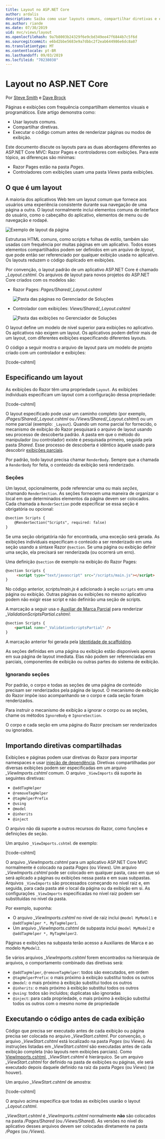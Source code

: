 ```yaml
---
title: Layout no ASP.NET Core
author: ardalis
description: Saiba como usar layouts comuns, compartilhar diretivas e executar um código comum antes de renderizar exibições em um aplicativo ASP.NET Core.
ms.author: riande
ms.date: 07/30/2019
uid: mvc/views/layout
ms.openlocfilehash: 9a7b8003b24329f6e9cbd349ee47f6844b7c5f6d
ms.sourcegitcommit: e6bd2bbe5683e9a7dbbc2f2eab644986e6dc8a87
ms.translationtype: MT
ms.contentlocale: pt-BR
ms.lasthandoff: 09/03/2019
ms.locfileid: "70238038"
---
```

# <a name="layout-in-aspnet-core"></a>Layout no ASP.NET Core

Por [Steve Smith](https://ardalis.com/) e [Dave Brock](https://twitter.com/daveabrock)

Páginas e exibições com frequência compartilham elementos visuais e programáticos. Este artigo demonstra como:

* Usar layouts comuns.
* Compartilhar diretivas.
* Executar o código comum antes de renderizar páginas ou modos de exibição.

Este documento discute os layouts para as duas abordagens diferentes ao ASP.NET Core MVC: Razor Pages e controladores com exibições. Para este tópico, as diferenças são mínimas:

* Razor Pages estão na pasta *Pages*.
* Controladores com exibições usam uma pasta *Views* pasta exibições.

## <a name="what-is-a-layout"></a>O que é um layout

A maioria dos aplicativos Web tem um layout comum que fornece aos usuários uma experiência consistente durante sua navegação de uma página a outra. O layout normalmente inclui elementos comuns de interface do usuário, como o cabeçalho do aplicativo, elementos de menu ou de navegação e rodapé.

![Exemplo de layout da página](layout/_static/page-layout.png)

Estruturas HTML comuns, como scripts e folhas de estilo, também são usadas com frequência por muitas páginas em um aplicativo. Todos esses elementos compartilhados podem ser definidos em um arquivo de *layout*, que pode então ser referenciado por qualquer exibição usada no aplicativo. Os layouts reduzem o código duplicado em exibições.

Por convenção, o layout padrão de um aplicativo ASP.NET Core é chamado *_Layout.cshtml*. Os arquivos de layout para novos projetos do ASP.NET Core criados com os modelos são:

* Razor Pages: *Pages/Shared/_Layout.cshtml*

  ![Pasta das páginas no Gerenciador de Soluções](layout/_static/rp-web-project-views.png)

* Controlador com exibições: *Views/Shared/_Layout.cshtml*

  ![Pasta das exibições no Gerenciador de Soluções](layout/_static/mvc-web-project-views.png)

O layout define um modelo de nível superior para exibições no aplicativo. Os aplicativos não exigem um layout. Os aplicativos podem definir mais de um layout, com diferentes exibições especificando diferentes layouts.

O código a seguir mostra o arquivo de layout para um modelo de projeto criado com um controlador e exibições:

[!code-cshtml[](~/common/samples/WebApplication1/Views/Shared/_Layout.cshtml?highlight=44,72)]

## <a name="specifying-a-layout"></a>Especificando um layout

As exibições do Razor têm uma propriedade `Layout`. As exibições individuais especificam um layout com a configuração dessa propriedade:

[!code-cshtml[](../../common/samples/WebApplication1/Views/_ViewStart.cshtml?highlight=2)]

O layout especificado pode usar um caminho completo (por exemplo, */Pages/Shared/_Layout.cshtml* ou */Views/Shared/_Layout.cshtml*) ou um nome parcial (exemplo: `_Layout`). Quando um nome parcial for fornecido, o mecanismo de exibição do Razor pesquisará o arquivo de layout usando seu processo de descoberta padrão. A pasta em que o método do manipulador (ou controlador) existe é pesquisada primeiro, seguida pela pasta *Shared*. Esse processo de descoberta é idêntico àquele usado para descobrir [exibições parciais](xref:mvc/views/partial#partial-view-discovery).

Por padrão, todo layout precisa chamar `RenderBody`. Sempre que a chamada a `RenderBody` for feita, o conteúdo da exibição será renderizado.

<a name="layout-sections-label"></a>
<!-- https://stackoverflow.com/questions/23327578 -->
### <a name="sections"></a>Seções

Um layout, opcionalmente, pode referenciar uma ou mais *seções*, chamando `RenderSection`. As seções fornecem uma maneira de organizar o local em que determinados elementos da página devem ser colocados. Cada chamada a `RenderSection` pode especificar se essa seção é obrigatória ou opcional:

```html
@section Scripts {
    @RenderSection("Scripts", required: false)
}
```

Se uma seção obrigatória não for encontrada, uma exceção será gerada. As exibições individuais especificam o conteúdo a ser renderizado em uma seção usando a sintaxe Razor `@section`. Se uma página ou exibição definir uma seção, ela precisará ser renderizada (ou ocorrerá um erro).

Uma definição `@section` de exemplo na exibição do Razor Pages:

```html
@section Scripts {
     <script type="text/javascript" src="/scripts/main.js"></script>
}
```

No código anterior, *scripts/main.js* é adicionado à seção `scripts` em uma página ou exibição. Outras páginas ou exibições no mesmo aplicativo podem não exigir esse script e não definirão uma seção de scripts.

A marcação a seguir usa o [Auxiliar de Marca Parcial](xref:mvc/views/tag-helpers/builtin-th/partial-tag-helper) para renderizar *_ValidationScriptsPartial.cshtml*:

```html
@section Scripts {
    <partial name="_ValidationScriptsPartial" />
}
```

A marcação anterior foi gerada pela [Identidade de scaffolding](xref:security/authentication/scaffold-identity).

As seções definidas em uma página ou exibição estão disponíveis apenas em sua página de layout imediata. Elas não podem ser referenciadas em parciais, componentes de exibição ou outras partes do sistema de exibição.

### <a name="ignoring-sections"></a>Ignorando seções

Por padrão, o corpo e todas as seções de uma página de conteúdo precisam ser renderizados pela página de layout. O mecanismo de exibição do Razor impõe isso acompanhando se o corpo e cada seção foram renderizados.

Para instruir o mecanismo de exibição a ignorar o corpo ou as seções, chame os métodos `IgnoreBody` e `IgnoreSection`.

O corpo e cada seção em uma página do Razor precisam ser renderizados ou ignorados.

<a name="viewimports"></a>

## <a name="importing-shared-directives"></a>Importando diretivas compartilhadas

Exibições e páginas podem usar diretivas do Razor para importar namespaces e usar [injeção de dependência](dependency-injection.md). Diretivas compartilhadas por diversas exibições podem ser especificadas em um arquivo *_ViewImports.cshtml* comum. O arquivo `_ViewImports` dá suporte às seguintes diretivas:

* `@addTagHelper`
* `@removeTagHelper`
* `@tagHelperPrefix`
* `@using`
* `@model`
* `@inherits`
* `@inject`

O arquivo não dá suporte a outros recursos do Razor, como funções e definições de seção.

Um arquivo `_ViewImports.cshtml` de exemplo:

[!code-cshtml[](../../common/samples/WebApplication1/Views/_ViewImports.cshtml)]

O arquivo *_ViewImports.cshtml* para um aplicativo ASP.NET Core MVC normalmente é colocado na pasta *Pages* (ou *Views*). Um arquivo *_ViewImports.cshtml* pode ser colocado em qualquer pasta, caso em que só será aplicado a páginas ou exibições nessa pasta e em suas subpastas. Arquivos `_ViewImports` são processados começando no nível raiz e, em seguida, para cada pasta até o local da página ou da exibição em si. As configurações `_ViewImports` especificadas no nível raiz podem ser substituídas no nível da pasta.

Por exemplo, suponha:

* O arquivo *_ViewImports.cshtml* no nível de raiz inclui `@model MyModel1` e `@addTagHelper *, MyTagHelper1`.
* Um arquivo *_ViewImports.cshtml* de subpasta inclui `@model MyModel2` e `@addTagHelper *, MyTagHelper2`.

Páginas e exibições na subpasta terão acesso a Auxiliares de Marca e ao modelo `MyModel2`.

Se vários arquivos *_ViewImports.cshtml* forem encontrados na hierarquia de arquivos, o comportamento combinado das diretivas será:

* `@addTagHelper`, `@removeTagHelper`: todos são executados, em ordem
* `@tagHelperPrefix`: o mais próximo à exibição substitui todos os outros
* `@model`: o mais próximo à exibição substitui todos os outros
* `@inherits`: o mais próximo à exibição substitui todos os outros
* `@using`: todos são incluídos; duplicatas são ignoradas
* `@inject`: para cada propriedade, o mais próximo à exibição substitui todos os outros com o mesmo nome de propriedade

<a name="viewstart"></a>

## <a name="running-code-before-each-view"></a>Executando o código antes de cada exibição

Código que precisa ser executado antes de cada exibição ou página precisa ser colocada no arquivo *_ViewStart.cshtml*. Por convenção, o arquivo *_ViewStart.cshtml* está localizado na pasta *Pages* (ou *Views*). As instruções listadas em *_ViewStart.cshtml* são executadas antes de cada exibição completa (não layouts nem exibições parciais). Como [ViewImports.cshtml](xref:mvc/views/layout#viewimports), *_ViewStart.cshtml* é hierárquico. Se um arquivo *_ViewStart.cshtml* for definido na pasta de exibições ou páginas, ele será executado depois daquele definido na raiz da pasta *Pages* (ou *Views*) (se houver).

Um arquivo *_ViewStart.cshtml* de amostra:

[!code-cshtml[](../../common/samples/WebApplication1/Views/_ViewStart.cshtml)]

O arquivo acima especifica que todas as exibições usarão o layout *_Layout.cshtml*.

*_ViewStart.cshtml* é *_ViewImports.cshtml* normalmente **não** são colocados na pasta */Pages/Shared* (ou */Views/Shared*). As versões no nível do aplicativo desses arquivos devem ser colocadas diretamente na pasta */Pages* (ou */Views*).

